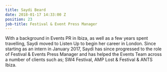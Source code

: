 ```yaml
---
title: Saydi Beard
date: 2018-01-17 14:33:00 Z
position: 23
job-title: Festival & Event Press Manager
---
```


With a background in Events PR in Ibiza, as well as a few years spent travelling, Saydi moved to Listen Up to begin her career in London. Since starting as an intern in January 2017, Saydi has since progressed to the role of Festival & Events Press Manager and has helped the Events Team across a number of clients such as; SW4 Festival, AMP Lost & Festival & ANTS Ibiza.
